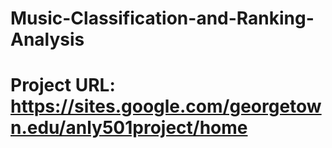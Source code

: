 # Music-Classification-and-Ranking-Analysis
# Project URL: https://sites.google.com/georgetown.edu/anly501project/home
